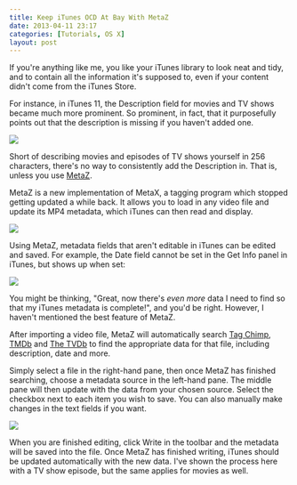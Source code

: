 ```yaml
---
title: Keep iTunes OCD At Bay With MetaZ
date: 2013-04-11 23:17
categories: [Tutorials, OS X]
layout: post
---
```


If you're anything like me, you like your iTunes library to look neat and tidy, and to contain all the information it's supposed to, even if your content didn't come from the iTunes Store.

For instance, in iTunes 11, the Description field for movies and TV shows became much more prominent. So prominent, in fact, that it purposefully points out that the description is missing if you haven't added one.

![][img1]

Short of describing movies and episodes of TV shows yourself in 256 characters, there's no way to consistently add the Description in. That is, unless you use [MetaZ][1]. <!-- more -->

MetaZ is a new implementation of MetaX, a tagging program which stopped getting updated a while back. It allows you to load in any video file and update its MP4 metadata, which iTunes can then read and display.

![][img2]

Using MetaZ, metadata fields that aren't editable in iTunes can be edited and saved. For example, the Date field cannot be set in the Get Info panel in iTunes, but shows up when set:

![][img3]

You might be thinking, "Great, now there's _even more_ data I need to find so that my iTunes metadata is complete!", and you'd be right. However, I haven't mentioned the best feature of MetaZ.

After importing a video file, MetaZ will automatically search [Tag Chimp][2], [TMDb][3] and [The TVDb][4] to find the appropriate data for that file, including description, date and more.

Simply select a file in the right-hand pane, then once MetaZ has finished searching, choose a metadata source in the left-hand pane. The middle pane will then update with the data from your chosen source. Select the checkbox next to each item you wish to save. You can also manually make changes in the text fields if you want.

![][img4]

When you are finished editing, click Write in the toolbar and the metadata will be saved into the file. Once MetaZ has finished writing, iTunes should be updated automatically with the new data. I've shown the process here with a TV show episode, but the same applies for movies as well.

[1]: http://griff.github.io/metaz/
[2]: http://www.tagchimp.com
[3]: http://www.themoviedb.org
[4]: http://thetvdb.com

[img1]: /images/2013/04/11/No_Description_Available.png
[img2]: /images/2013/04/11/MetaZ_Main_Window.png
[img3]: /images/2013/04/11/Episode_Dates.png
[img4]: /images/2013/04/11/MetaZ_Loaded_Metadata.png